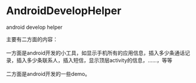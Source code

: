 # AndroidDevelopHelper
android develop helper

主要有二方面的内容：</br>
</br>
一方面是android开发的小工具，如显示手机所有的应用信息，插入多少条通话记录，插入多少条联系人，插入短信，显示顶层activity的信息，……，等等</br>
</br>
二方面是android开发的一些demo。
